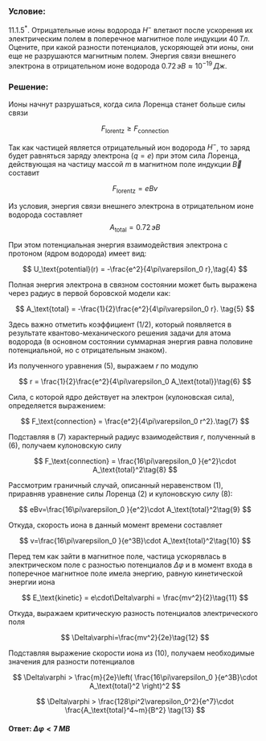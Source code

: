 ###  Условие:

$11.1.5^*.$ Отрицательные ионы водорода $H^−$ влетают после ускорения их электрическим полем в поперечное магнитное поле индукции $40 \,Тл$. Оцените, при какой разности потенциалов, ускоряющей эти ионы, они еще не разрушаются магнитным полем. Энергия связи внешнего электрона в отрицательном ионе водорода $0.72 \,эВ \approx 10^{−19} \,Дж$.

###  Решение:

Ионы начнут разрушаться, когда сила Лоренца станет больше силы связи

$$
F_\text{lorentz} \geq F_\text{connection} \tag{1}
$$

Так как частицей является отрицательный ион водорода $H^−$, то заряд будет равняться заряду электрона $(q=e)$ при этом сила Лоренца, действующая на частицу массой $m$ в магнитном поле индукции $\vec{B}$ составит

$$
F_\text{lorentz} = eBv\tag{2}
$$

Из условия, энергия связи внешнего электрона в отрицательном ионе водорода составляет
$$
A_\text{total}=0.72 \,эВ \tag{3}
$$

При этом потенциальная энергия взаимодействия электрона с протоном (ядром водорода) имеет вид:

$$
U_\text{potential}(r) = -\frac{e^2}{4\pi\varepsilon_0 r},\tag{4}
$$

Полная энергия электрона в связном состоянии может быть выражена через радиус в первой боровской модели как:

$$
A_\text{total} = -\frac{1}{2}\frac{e^2}{4\pi\varepsilon_0 r}. \tag{5}
$$

Здесь важно отметить коэффициент \(1/2\), который появляется в результате квантово-механического решения задачи для атома водорода (в основном состоянии суммарная энергия равна половине потенциальной, но с отрицательным знаком).

Из полученного уравнения $(5)$, выражаем $r$ по модулю

$$
r = \frac{1}{2}\frac{e^2}{4\pi\varepsilon_0 A_\text{total}}\tag{6}
$$

Сила, с которой ядро действует на электрон (кулоновская сила), определяется выражением:

$$
F_\text{connection} = \frac{e^2}{4\pi\varepsilon_0 r^2}.\tag{7}
$$

Подставляя в $(7)$ характерный радиус взаимодействия $r$, полученный в $(6)$, получаем кулоновскую силу

$$
F_\text{connection} = \frac{16\pi\varepsilon_0 }{e^2}\cdot A_\text{total}^2\tag{8}
$$

Рассмотрим граничный случай, описанный неравенством $(1)$, приравняв уравнение силы Лоренца $(2)$ и кулоновскую силу $(8)$:

$$
eBv=\frac{16\pi\varepsilon_0 }{e^2}\cdot A_\text{total}^2\tag{9}
$$

Откуда, скорость иона в данный момент времени составляет

$$
v=\frac{16\pi\varepsilon_0 }{e^3B}\cdot A_\text{total}^2\tag{10}
$$

Перед тем как зайти в магнитное поле, частица ускорявлась в электрическом поле с разностью потенциалов $\Delta\varphi$ и в момент входа в поперечное магнитное поле имела энергию, равную кинетической энергии иона

$$
E_\text{kinetic} = e\cdot\Delta\varphi = \frac{mv^2}{2}\tag{11}
$$

Откуда, выражаем критическую разность потенциалов электрического поля

$$
\Delta\varphi=\frac{mv^2}{2e}\tag{12}
$$

Подставляя выражение скорости иона из $(10)$, получаем необходимые значения для разности потенциалов

$$
\Delta\varphi > \frac{m}{2e}\left( \frac{16\pi\varepsilon_0 }{e^3B}\cdot A_\text{total}^2 \right)^2
$$

$$
\Delta\varphi > \frac{128\pi^2\varepsilon_0^2}{e^7}\cdot \frac{A_\text{total}^4~m}{B^2}
\tag{13}
$$

#### Ответ: $\Delta\varphi < 7 \,МВ$